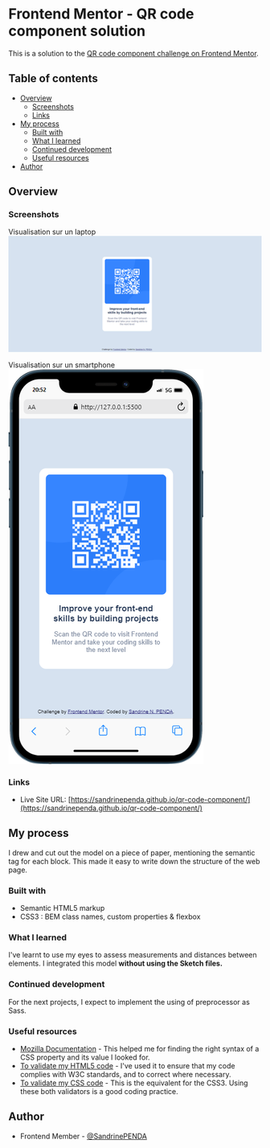 # Frontend Mentor - QR code component solution

This is a solution to the [QR code component challenge on Frontend Mentor](https://www.frontendmentor.io/challenges/qr-code-component-iux_sIO_H).

## Table of contents

- [Overview](#overview)
  - [Screenshots](#screenshots)
  - [Links](#links)
- [My process](#my-process)
  - [Built with](#built-with)
  - [What I learned](#what-i-learned)
  - [Continued development](#continued-development)
  - [Useful resources](#useful-resources)
- [Author](#author)

## Overview

### Screenshots
Visualisation sur un laptop
![](./screenshot-desktop.png)

Visualisation sur un smartphone
![](screenshot-mobile.png)

### Links

- Live Site URL: [https://sandrinependa.github.io/qr-code-component/](https://sandrinependa.github.io/qr-code-component/)

## My process

I drew and cut out the model on a piece of paper, mentioning the semantic tag for each block. This made it easy to write down the structure of the web page.

### Built with

- Semantic HTML5 markup
- CSS3 : BEM class names, custom properties & flexbox

### What I learned

I've learnt to use my eyes to assess measurements and distances between elements. I integrated this model **without using the Sketch files.**

### Continued development

For the next projects, I expect to implement the using of preprocessor as Sass.

### Useful resources

- [Mozilla Documentation](https://developer.mozilla.org/) - This helped me for finding the right syntax of a CSS property and its value I looked for.
- [To validate my HTML5 code](https://jigsaw.w3.org/css-validator/#validate_by_input) - I've used it to ensure that my code complies with W3C standards, and to correct where necessary.
- [To validate my CSS code](https://validator.w3.org/#validate_by_input) - This is the equivalent for the CSS3. Using these both validators is a good coding practice.

## Author

- Frontend Member - [@SandrinePENDA](https://www.frontendmentor.io/profile/SandrinePENDA)